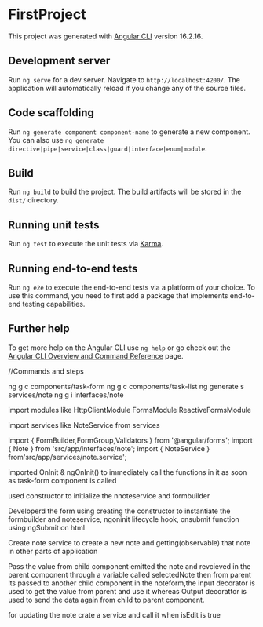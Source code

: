 # FirstProject

This project was generated with [Angular CLI](https://github.com/angular/angular-cli) version 16.2.16.

## Development server

Run `ng serve` for a dev server. Navigate to `http://localhost:4200/`. The application will automatically reload if you change any of the source files.

## Code scaffolding

Run `ng generate component component-name` to generate a new component. You can also use `ng generate directive|pipe|service|class|guard|interface|enum|module`.

## Build

Run `ng build` to build the project. The build artifacts will be stored in the `dist/` directory.

## Running unit tests

Run `ng test` to execute the unit tests via [Karma](https://karma-runner.github.io).

## Running end-to-end tests

Run `ng e2e` to execute the end-to-end tests via a platform of your choice. To use this command, you need to first add a package that implements end-to-end testing capabilities.

## Further help

To get more help on the Angular CLI use `ng help` or go check out the [Angular CLI Overview and Command Reference](https://angular.io/cli) page.



//Commands and steps

ng g c components/task-form
ng g c components/task-list
ng generate s services/note 
ng g i interfaces/note

import modules
 like
HttpClientModule
FormsModule
ReactiveFormsModule

import services
 like
NoteService 
from services

import { FormBuilder,FormGroup,Validators } from '@angular/forms';
import { Note } from 'src/app/interfaces/note';
import { NoteService } from'src/app/services/note.service';

imported OnInit & ngOnInit() to immediately call the functions in it as soon as task-form component is called

used constructor to initialize the nnoteservice and formbuilder

Developerd the form using creating the constructor to instantiate the formbuilder and noteservice, ngoninit lifecycle hook, onsubmit function using ngSubmit on html

Create note service to create a new note and getting(observable) that note in other parts of application

Pass the value from child component emitted the note and revcieved in the parent component through a variable called selectedNote then from parent its passed to another child component in the noteform,the input decorator is used to get the value from parent and use it whereas Output decorattor is used to send the data again from child to parent component.

for updating the note crate a service and call it when isEdit is true